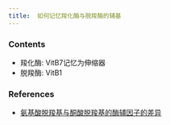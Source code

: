 ```yaml
---
title:  如何记忆羧化酶与脱羧酶的辅基
--- 
```


### Contents
- 羧化酶: VitB7记忆为伸缩器
- 脱羧酶: VitB1

### References
- [氨基酸脱羧基与酮酸脱羧基的酶辅因子的差异](/氨基酸脱羧基与酮酸脱羧基的酶辅因子的差异)

